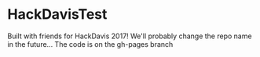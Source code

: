# HackDavisTest
Built with friends for HackDavis 2017!  We'll probably change the repo name in the future...  The code is on the gh-pages branch
